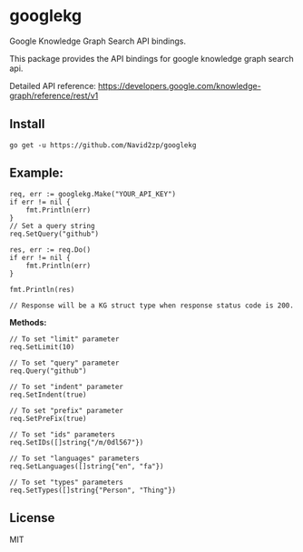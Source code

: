 # googlekg
Google Knowledge Graph Search API bindings.

This package provides the API bindings for google knowledge graph search api.

Detailed API reference: https://developers.google.com/knowledge-graph/reference/rest/v1

## Install

```
go get -u https://github.com/Navid2zp/googlekg
```

## Example:
```
req, err := googlekg.Make("YOUR_API_KEY")
if err != nil {
    fmt.Println(err)
}
// Set a query string
req.SetQuery("github")

res, err := req.Do()
if err != nil {
    fmt.Println(err)
}

fmt.Println(res)

// Response will be a KG struct type when response status code is 200.
```

**Methods:**

```
// To set "limit" parameter
req.SetLimit(10)

// To set "query" parameter
req.Query("github")

// To set "indent" parameter
req.SetIndent(true)

// To set "prefix" parameter
req.SetPreFix(true)

// To set "ids" parameters
req.SetIDs([]string{"/m/0dl567"})

// To set "languages" parameters
req.SetLanguages([]string{"en", "fa"})

// To set "types" parameters
req.SetTypes([]string{"Person", "Thing"})
```

## License
MIT
